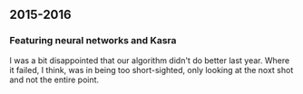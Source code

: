 ## 2015-2016
### Featuring neural networks and Kasra

I was a bit disappointed that our algorithm didn't do better last year. Where it failed, I think, was in being too short-sighted, only looking at the noxt shot and not the entire point. 
